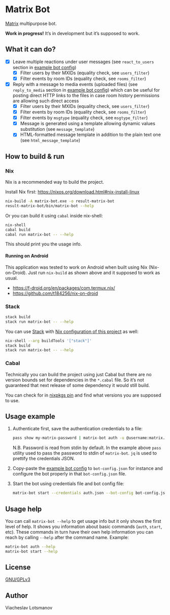 # Matrix Bot

[Matrix](https://matrix.org) multipurpose bot.

**Work in progress!** It’s in development but it’s supposed to work.

## What it can do?

- [x] Leave multiple reactions under user messages
      (see `react_to_users` section in [example bot config])
  - [x] Filter users by their MXIDs (equality check, see `users_filter`)
  - [x] Filter events by room IDs (equality check, see `rooms_filter`)
- [x] Reply with a message to media events (uploaded files)
      (see `reply_to_media` section in [example bot config])
      which can be useful for posting direct HTTP links to the files
      in case room history permissions are allowing such direct access
  - [x] Filter users by their MXIDs (equality check, see `users_filter`)
  - [x] Filter events by room IDs (equality check, see `rooms_filter`)
  - [x] Filter events by `msgtype` (equality check, see `msgtype_filter`)
  - [x] Message is generated using a template allowing dynamic values
        substitution (see `message_template`)
  - [x] HTML-formatted message template in addition to the plain text one
        (see `html_message_template`)

## How to build & run

### Nix

Nix is a recommended way to build the project.

Install Nix first: https://nixos.org/download.html#nix-install-linux

``` sh
nix-build -A matrix-bot.exe -o result-matrix-bot
result-matrix-bot/bin/matrix-bot --help
```

Or you can build it using `cabal` inside nix-shell:

``` sh
nix-shell
cabal build
cabal run matrix-bot -- --help
```

This should print you the usage info.

#### Running on Android

This application was tested to work on Android when built using Nix (Nix-on-Droid).
Just run `nix-build` as shown above and it supposed to work as usual.

- https://f-droid.org/en/packages/com.termux.nix/
- https://github.com/t184256/nix-on-droid

### Stack

``` sh
stack build
stack run matrix-bot -- --help
```

You can use [Stack](https://haskellstack.org/) with
[Nix configuration of this project](default.nix) as well:

``` sh
nix-shell --arg buildTools '["stack"]'
stack build
stack run matrix-bot -- --help
```

### Cabal

Technically you can build the project using just Cabal but there are no version bounds set for
dependencies in the `*.cabal` file. So it’s not guaranteed that next release of some dependency it
would still build.

You can check for in [nixpkgs pin](nix/sources.json) and find what versions you are supposed to use.

## Usage example

1. Authenticate first, save the authentication credentials to a file:

   ``` sh
   pass show my-matrix-password | matrix-bot auth -u @username:matrix.org | jq > auth.json
   ```

   N.B. Password is read from stdin by default. In the example above `pass` utility used to pass the
   password to stdin of `matrix-bot`. `jq` is used to prettify the credentials JSON.

2. Copy-paste the [example bot config] to `bot-config.json` for instance
   and configure the bot properly in that `bot-config.json` file.

3. Start the bot using credentials file and bot config file:

   ``` sh
   matrix-bot start --credentials auth.json --bot-config bot-config.json
   ```

## Usage help

You can call `matrix-bot --help` to get usage info but it only shows the first level of help.
It shows you information about basic commands (`auth`, `start`, etc). These commands in turn have
their own help information you can reach by calling `--help` after the command name. Example:

``` sh
matrix-bot auth --help
matrix-bot start --help
```

## License

[GNU/GPLv3](LICENSE)

## Author

Viacheslav Lotsmanov

[example bot config]: bot-config-example.json
